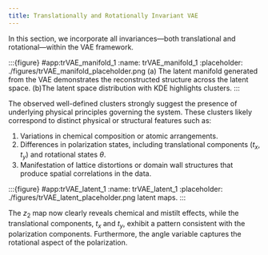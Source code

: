 ```yaml
---
title: Translationally and Rotationally Invariant VAE
---
```


In this section, we incorporate all invariances—both translational and rotational—within the VAE framework. 

:::{figure} #app:trVAE_manifold_1
:name: trVAE_manifold_1
:placeholder: ./figures/trVAE_manifold_placeholder.png
(a) The latent manifold generated from the VAE demonstrates the reconstructed structure across the latent space. (b)The latent space distribution with KDE highlights clusters.
:::

The observed well-defined clusters strongly suggest the presence of underlying physical principles governing the system. These clusters likely correspond to distinct physical or structural features such as:

1. Variations in chemical composition or atomic arrangements.
2. Differences in polarization states, including translational components ($t_x$, $t_y$) and rotational states $θ$. 
3. Manifestation of lattice distortions or domain wall structures that produce spatial correlations in the data.


:::{figure} #app:trVAE_latent_1
:name: trVAE_latent_1
:placeholder: ./figures/trVAE_latent_placeholder.png
latent maps.
:::

The $z_2$ map now clearly reveals chemical and mistilt effects, while the translational components, $t_x$ and $t_y$, exhibit a pattern consistent with the polarization components. Furthermore, the angle variable captures the rotational aspect of the polarization.